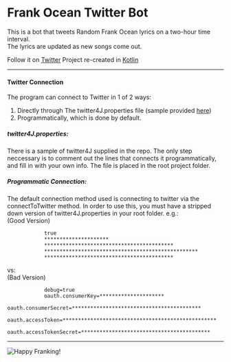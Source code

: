# Frank Ocean Twitter Bot #

This is a bot that tweets Random Frank Ocean lyrics on a two-hour time interval.  
The lyrics are updated as new songs come out.

Follow it on [Twitter](https://twitter.com/FrankOceanBot)
Project re-created in [Kotlin](https://github.com/dragid10/FrankOceanBot_Kotlin)
___

#### Twitter Connection #### 
The program can connect to Twitter in 1 of 2 ways:

1. Directly through The twitter4J.properties file (sample provided [here](https://github.com/dragid10/Frank_Ocean_TweetBot/blob/master/twitter4j-sample.properties))
2. Programmatically, which is done by default.

##### twitter4J.properties:  
There is a sample of twitter4J supplied in the repo. The only step neccessary is to comment out the lines that connects it programmatically, and fill in with your own info. The file is placed in the root project folder.

##### Programmatic Connection:  
The default connection method used is connecting to twitter via the connectToTwitter method. In order to use this, you must have a stripped down version of twitter4J.properties in your root folder.
e.g.:   
(Good Version)
            
                true
                *********************
                ******************************************
                **************************************************
                ******************************************
                
vs:  
(Bad Version)

                debug=true
                oauth.consumerKey=*********************
                oauth.consumerSecret=******************************************
                oauth.accessToken=**************************************************
                oauth.accessTokenSecret=******************************************



____
![Happy Franking!](https://consequenceofsound.files.wordpress.com/2016/11/frank-ocean-new-york-times-interview.png "Frank Ocean")